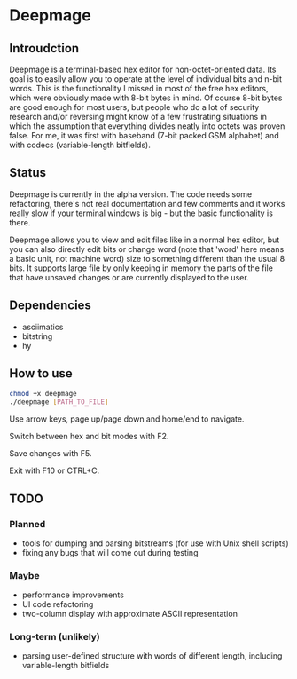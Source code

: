 Deepmage
=========

Introudction
------------

Deepmage is a terminal-based hex editor for non-octet-oriented
data. Its goal is to easily allow you to operate at the level of
individual bits and n-bit words. This is the functionality I
missed in most of the free hex editors, which were obviously made
with 8-bit bytes in mind. Of course 8-bit bytes are good enough
for most users, but people who do a lot of security research
and/or reversing might know of a few frustrating situations in
which the assumption that everything divides neatly into octets
was proven false. For me, it was first with baseband (7-bit
packed GSM alphabet) and with codecs (variable-length bitfields).

Status
------

Deepmage is currently in the alpha version. The code needs some
refactoring, there's not real documentation and few comments
and it works really slow if your terminal windows is big - but
the basic functionality is there.

Deepmage allows you to view and edit files like in a normal hex
editor, but you can also directly edit bits or change word (note
that 'word' here means a basic unit, not machine word) size to
something different than the usual 8 bits. It supports large file
by only keeping in memory the parts of the file that have unsaved
changes or are currently displayed to the user.

Dependencies
------------
+ asciimatics
+ bitstring
+ hy

How to use
----------
```bash
chmod +x deepmage
./deepmage [PATH_TO_FILE]
```

Use arrow keys, page up/page down and home/end to navigate.

Switch between hex and bit modes with F2.

Save changes with F5.

Exit with F10 or CTRL+C.

TODO
----

### Planned
+ tools for dumping and parsing bitstreams (for use with Unix shell
scripts)
+ fixing any bugs that will come out during testing

### Maybe
+ performance improvements
+ UI code refactoring
+ two-column display with approximate ASCII representation

### Long-term (unlikely)
+ parsing user-defined structure with words of different length,
including variable-length bitfields